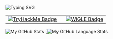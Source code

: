 <!-- Typing SVG aligned to left -->
<p align="left">
  <img src="https://readme-typing-svg.demolab.com?font=Fira+Code&pause=1000&color=24F700&random=false&width=435&lines=Hey%2C+I'm+Sachu+(TRASHZ403)" alt="Typing SVG" />
</p>

<!-- TryHackMe and WiGLE side-by-side -->
<table border="0">
  <tr>
    <td>
      <a href="https://tryhackme.com/p/TRASHZ403" target="_blank">
        <img src="https://tryhackme-badges.s3.amazonaws.com/TRASHZ403.png" alt="TryHackMe Badge" />
      </a>
    </td>
    <td style="padding-left: 20px;">
      <a href="https://wigle.net" target="_blank">
        <img src="https://wigle.net/bi/hFKA0F+U0iUtGq03rXsZLQ.png" alt="WiGLE Badge" />
      </a>
    </td>
  </tr>
</table>

![My GitHub Stats](https://github-readme-stats.vercel.app/api/?username=trashz403&count_private=true&theme=tokyonight&showicons=true)
[![My GitHub Language Stats](https://github-readme-stats.vercel.app/api/top-langs/?username=trashz403&langs_count=5&theme=tokyonight)
